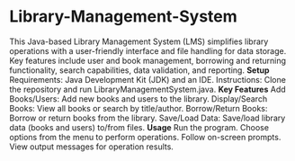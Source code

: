 # Library-Management-System
This Java-based Library Management System (LMS) simplifies library operations with a user-friendly interface and file handling for data storage. Key features include user and book management, borrowing and returning functionality, search capabilities, data validation, and reporting. 
**Setup**
Requirements: Java Development Kit (JDK) and an IDE.
Instructions: Clone the repository and run LibraryManagementSystem.java.
**Key Features**
Add Books/Users: Add new books and users to the library.
Display/Search Books: View all books or search by title/author.
Borrow/Return Books: Borrow or return books from the library.
Save/Load Data: Save/load library data (books and users) to/from files.
**Usage**
Run the program.
Choose options from the menu to perform operations.
Follow on-screen prompts.
View output messages for operation results.
